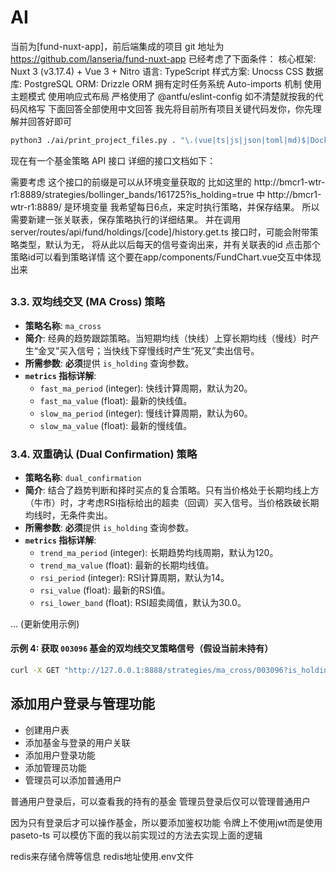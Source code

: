 # AI

当前为[fund-nuxt-app]，前后端集成的项目
git 地址为 https://github.com/lanseria/fund-nuxt-app
已经考虑了下面条件：
核心框架: Nuxt 3 (v3.17.4) + Vue 3 + Nitro
语言: TypeScript
样式方案: Unocss CSS
数据库: PostgreSQL
ORM: Drizzle ORM
拥有定时任务系统
Auto-imports 机制
使用主题模式
使用响应式布局
严格使用了 @antfu/eslint-config 如不清楚就按我的代码风格写
下面回答全部使用中文回答
我先将目前所有项目关键代码发你，你先理解并回答好即可

```bash
python3 ./ai/print_project_files.py . "\.(vue|ts|js|json|toml|md)$|Dockerfile$|eslint\.config\.js$" -o ./ai/project_context.txt -e "node_modules,.git,.nuxt,dist,build,public/assets,pnpm-lock.yaml,.vscode,ai,.output,server/database/drizzle"
```

现在有一个基金策略 API 接口
详细的接口文档如下：

需要考虑 这个接口的前缀是可以从环境变量获取的
比如这里的 http://bmcr1-wtr-r1:8889/strategies/bollinger_bands/161725?is_holding=true 中 http://bmcr1-wtr-r1:8889/ 是环境变量
我希望每日6点，来定时执行策略，并保存结果。
所以需要新建一张关联表，保存策略执行的详细结果。
并在调用 server/routes/api/fund/holdings/[code]/history.get.ts 接口时，可能会附带策略类型，默认为无，
将从此以后每天的信号查询出来，并有关联表的id
点击那个策略id可以看到策略详情
这个要在app/components/FundChart.vue交互中体现出来

##

### 3.3. 双均线交叉 (MA Cross) 策略

- **策略名称**: `ma_cross`
- **简介**: 经典的趋势跟踪策略。当短期均线（快线）上穿长期均线（慢线）时产生“金叉”买入信号；当快线下穿慢线时产生“死叉”卖出信号。
- **所需参数**: **必须**提供 `is_holding` 查询参数。
- **`metrics` 指标详解**:
  - `fast_ma_period` (integer): 快线计算周期，默认为20。
  - `fast_ma_value` (float): 最新的快线值。
  - `slow_ma_period` (integer): 慢线计算周期，默认为60。
  - `slow_ma_value` (float): 最新的慢线值。

### 3.4. 双重确认 (Dual Confirmation) 策略

- **策略名称**: `dual_confirmation`
- **简介**: 结合了趋势判断和择时买点的复合策略。只有当价格处于长期均线上方（牛市）时，才考虑RSI指标给出的超卖（回调）买入信号。当价格跌破长期均线时，无条件卖出。
- **所需参数**: **必须**提供 `is_holding` 查询参数。
- **`metrics` 指标详解**:
  - `trend_ma_period` (integer): 长期趋势均线周期，默认为120。
  - `trend_ma_value` (float): 最新的长期均线值。
  - `rsi_period` (integer): RSI计算周期，默认为14。
  - `rsi_value` (float): 最新的RSI值。
  - `rsi_lower_band` (float): RSI超卖阈值，默认为30.0。

... (更新使用示例)

#### 示例 4: 获取 `003096` 基金的双均线交叉策略信号（假设当前未持有）

```bash
curl -X GET "http://127.0.0.1:8888/strategies/ma_cross/003096?is_holding=false"
```

## 添加用户登录与管理功能

- 创建用户表
- 添加基金与登录的用户关联
- 添加用户登录功能
- 添加管理员功能
- 管理员可以添加普通用户

普通用户登录后，可以查看我的持有的基金
管理员登录后仅可以管理普通用户

因为只有登录后才可以操作基金，所以要添加鉴权功能
令牌上不使用jwt而是使用 paseto-ts
可以模仿下面的我以前实现过的方法去实现上面的逻辑

redis来存储令牌等信息
redis地址使用.env文件
